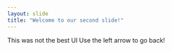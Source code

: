 ```yaml
---
layout: slide
title: "Welcome to our second slide!"
---
```

This was not the best UI
Use the left arrow to go back!
